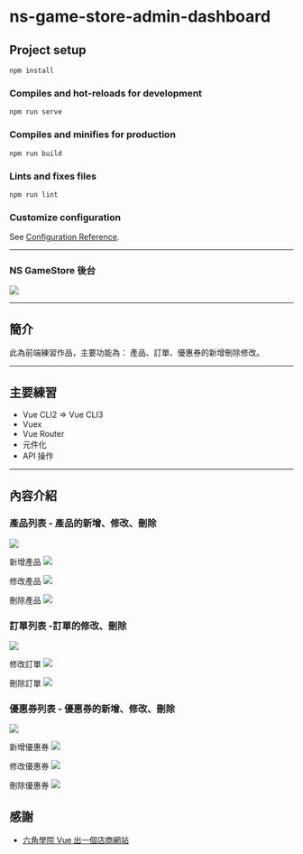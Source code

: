 # ns-game-store-admin-dashboard

## Project setup
```
npm install
```

### Compiles and hot-reloads for development
```
npm run serve
```

### Compiles and minifies for production
```
npm run build
```

### Lints and fixes files
```
npm run lint
```

### Customize configuration
See [Configuration Reference](https://cli.vuejs.org/config/).

---

### NS GameStore 後台
![](https://i.imgur.com/1pV85KN.png)

---

## 簡介
此為前端練習作品，主要功能為：
產品、訂單、優惠券的新增刪除修改。

---

## 主要練習

* Vue CLI2 => Vue CLI3
* Vuex
* Vue Router
* 元件化
* API 操作

---

## 內容介紹

### 產品列表 - 產品的新增、修改、刪除
![](https://i.imgur.com/9Z6ydre.png)

新增產品
![](https://i.imgur.com/xy9PolN.png)

修改產品
![](https://i.imgur.com/MIqAejx.png)

刪除產品
![](https://i.imgur.com/RbOTG6B.png)

### 訂單列表 -訂單的修改、刪除
![](https://i.imgur.com/BA1uaC8.png)

修改訂單
![](https://i.imgur.com/8Lv1QwE.png)

刪除訂單
![](https://i.imgur.com/c51iCt1.png)

### 優惠券列表 - 優惠券的新增、修改、刪除
![](https://i.imgur.com/v0wGaPI.png)

新增優惠券
![](https://i.imgur.com/1tC4mhx.png)

修改優惠券
![](https://i.imgur.com/aRiJHXw.png)

刪除優惠券
![](https://i.imgur.com/H0FJSGj.png)

## 感謝
* [六角學院 Vue 出一個店商網站](https://www.udemy.com/vue-hexschool/)






